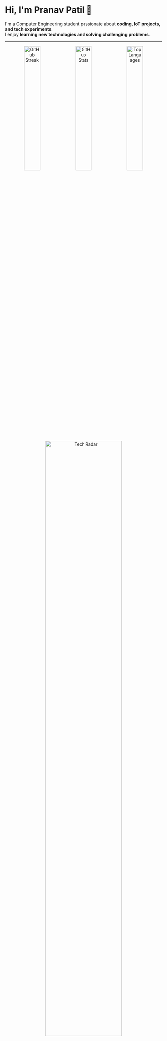 # Hi, I'm Pranav Patil 👋

I'm a Computer Engineering student passionate about **coding, IoT projects, and tech experiments**.  
I enjoy **learning new technologies and solving challenging problems**.

---

<p align="center">
  <img src="https://github-readme-streak-stats.herokuapp.com/?user=pranavpatil2316&theme=tokyonight&hide_border=true" alt="GitHub Streak" width="32%" />
  <img src="https://github-readme-stats.vercel.app/api?username=pranavpatil2316&show_icons=true&count_private=true&title_color=ffffff&icon_color=79ff97&text_color=c9d1d9&bg_color=0d1117&hide_border=true" alt="GitHub Stats" width="32%" />
  <img src="https://github-readme-stats.vercel.app/api/top-langs/?username=pranavpatil2316&layout=compact&theme=tokyonight&hide_border=true" alt="Top Languages" width="32%" />
</p>

<p align="center" style="margin-top: 20px;">
  <img src="https://skillicons.dev/icons?i=python,js,html,css,c,cpp,java,arduino,react,mysql" alt="Tech Radar" width="70%" />
</p>

---

<p align="center" style="margin-top: 20px;">
  <a href="https://linkedin.com/in/pranav-ajay-patil">
    <img src="https://img.shields.io/badge/LinkedIn-0077B5?style=for-the-badge&logo=linkedin&logoColor=white" alt="LinkedIn"/>
  </a>
  <a href="https://twitter.com/@_PRANAV_PATIL_">
    <img src="https://img.shields.io/badge/Twitter-1DA1F2?style=for-the-badge&logo=twitter&logoColor=white" alt="Twitter"/>
  </a>
  <a href="https://instagram.com/_pranav_patil._">
    <img src="https://img.shields.io/badge/Instagram-E4405F?style=for-the-badge&logo=instagram&logoColor=white" alt="Instagram"/>
  </a>
</p>
